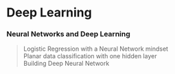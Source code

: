 # Deep Learning
### Neural Networks and Deep Learning   
> Logistic Regression with a Neural Network mindset  
> Planar data classification with one hidden layer  
> Building Deep Neural Network
